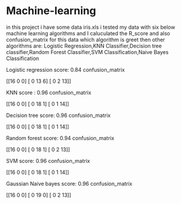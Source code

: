 # Machine-learning

in this project i have some data iris.xls 
i tested my data with six below machine learning algorithms and I caluculated the R_score and also confusion_matrix
for this data which algorithm is greet then other
algorithms are:
Logistic Regression,KNN Classifier,Decision tree classifier,Random Forest Classifier,SVM Classification,Naive Bayes Classification

Logistic regression 
score: 0.84
confusion_matrix

[[16  0  0]
 [ 0 13  6]
 [ 0  2 13]]
 
 
  
KNN 
score : 0.96
confusion_matrix

[[16  0  0]
 [ 0 18  1]
 [ 0  1 14]]
 
Decision tree 
score: 0.96
confusion_matrix

[[16  0  0]
 [ 0 18  1]
 [ 0  1 14]]
 
Random forest 
score: 0.94
confusion_matrix

[[16  0  0]
 [ 0 18  1]
 [ 0  2 13]]
 
SVM 
score: 0.96
confusion_matrix

[[16  0  0]
 [ 0 18  1]
 [ 0  1 14]]
 
Gaussian Naive bayes 
score: 0.96
confusion_matrix

[[16  0  0]
 [ 0 19  0]
 [ 0  2 13]]
 
 
